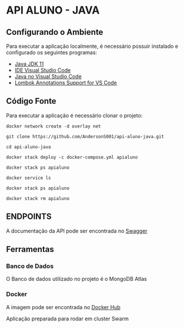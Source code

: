 # API ALUNO - JAVA

## Configurando o Ambiente

Para executar a aplicação localmente, é necessário possuir instalado e configurado os seguintes programas:

- [Java JDK 11](https://adoptopenjdk.net/?variant=openjdk11&jvmVariant=hotspot)
- [IDE Visual Studio Code](https://code.visualstudio.com/Download)
- [Java no Visual Studio Code](https://code.visualstudio.com/docs/languages/java)
- [Lombok Annotations Support for VS Code](https://marketplace.visualstudio.com/items?itemName=GabrielBB.vscode-lombok)


## Código Fonte

Para executar a aplicação é necessário clonar o projeto:

```shell
docker network create -d overlay net

git clone https://github.com/AndersonS001/api-aluno-java.git

cd api-aluno-java

docker stack deploy -c docker-compose.yml apialuno

docker stack ps apialuno

docker service ls

docker stack ps apialuno

docker stack rm apialuno
```

## ENDPOINTS

A documentação da API pode ser encontrada no [Swagger](http://localhost:8080/swagger-ui.html)

## Ferramentas

### Banco de Dados

O Banco de dados utilizado no projeto é o MongoDB Atlas

### Docker

A imagem pode ser encontrada no [Docker Hub](https://hub.docker.com/repository/docker/anderson0000/apialuno)

Aplicação preparada para rodar em cluster Swarm
